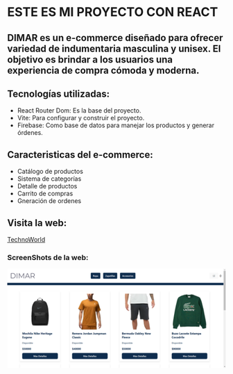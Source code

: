 # ESTE ES MI PROYECTO CON REACT

## DIMAR es un e-commerce diseñado para ofrecer variedad de indumentaria masculina y unisex. El objetivo es brindar a los usuarios una experiencia de compra cómoda y moderna.

## Tecnologías utilizadas:

- React Router Dom: Es la base del proyecto.
- Vite: Para configurar y construir el proyecto.
- Firebase: Como base de datos para manejar los productos y generar órdenes.

## Caracteristicas del e-commerce:

- Catálogo de productos
- Sistema de categorías 
- Detalle de productos
- Carrito de compras
- Gneración de ordenes

## Visita la web:

[TechnoWorld](https://dimar-ecommerce.netlify.app/)

### ScreenShots de la web:

 ![Captura](./src/assets/captura.png)